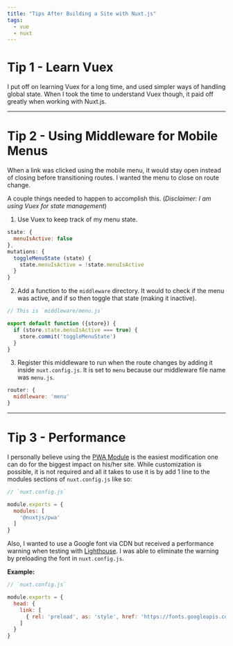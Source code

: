 ```yaml
---
title: "Tips After Building a Site with Nuxt.js"
tags:
  - vue
  - nuxt
---
```


# Tip 1 - Learn Vuex
I put off on learning Vuex for a long time, and used simpler ways of handling global state. When I took the time to understand Vuex though, it paid off greatly when working with Nuxt.js.

---

# Tip 2 - Using Middleware for Mobile Menus
When a link was clicked using the mobile menu, it would stay open instead of closing before transitioning routes. I wanted the menu to close on route change.

A couple things needed to happen to accomplish this. (*Disclaimer: I am using Vuex for state management*)


1. Use Vuex to keep track of my menu state.
  ```js
  state: {
    menuIsActive: false
  },
  mutations: {
    toggleMenuState (state) {
      state.menuIsActive = !state.menuIsActive
    }
  }
  ```

2. Add a function to the `middleware` directory. It would to check if the menu was active, and if so then toggle that state (making it inactive).

  ```js
  // This is `middleware/menu.js`

  export default function ({store}) {
    if (store.state.menuIsActive === true) {
      store.commit('toggleMenuState')
    }
  }
  ```

3. Register this middleware to run when the route changes by adding it inside `nuxt.config.js`. It is set to `menu` because our middleware file name was `menu.js`.
```js
router: {
  middleware: 'menu'
}
```

---

# Tip 3 - Performance

I personally believe using the <a target="/\_blank" rel="noopener" href=https://github.com/nuxt-community/modules/tree/master/modules/pwa>PWA Module</a> is the easiest modification one can do for the biggest impact on his/her site. While customization is possible, it is not required and all it takes to use it is by add 1 line to the modules sections of `nuxt.config.js` like so:

```js
// `nuxt.config.js`

module.exports = {
  modules: [
    '@nuxtjs/pwa'
  ]
}

```

Also, I wanted to use a Google font via CDN but received a performance warning when testing with <a target="/\_blank" rel="noopener" href=https://developers.google.com/web/tools/lighthouse/>Lighthouse</a>. I was able to eliminate the warning by preloading the font in `nuxt.config.js`.

**Example:**
```js
// `nuxt.config.js`

module.exports = {
  head: {
    link: [
      { rel: 'preload', as: 'style', href: 'https://fonts.googleapis.com/css?family=Roboto' }
    ]
  }
}

```
